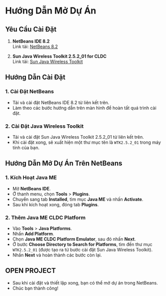 # Hướng Dẫn Mở Dự Án

## Yêu Cầu Cài Đặt

1. **NetBeans IDE 8.2**  
   Link tải: [NetBeans 8.2](https://drive.google.com/file/d/1rIqLe3uM0-aL-NUjApbf_rM7FWqE-7Ny/view?usp=sharing)

2. **Sun Java Wireless Toolkit 2.5.2_01 for CLDC**  
   Link tải: [Sun Java Wireless Toolkit](https://drive.google.com/file/d/1orUvFlHR72dMBEK4aO6Iiia-UWt448Ja/view?usp=sharing)

## Hướng Dẫn Cài Đặt

### 1. Cài Đặt NetBeans

- Tải và cài đặt NetBeans IDE 8.2 từ liên kết trên.
- Làm theo các bước hướng dẫn trên màn hình để hoàn tất quá trình cài đặt.

### 2. Cài Đặt Java Wireless Toolkit

- Tải và cài đặt Sun Java Wireless Toolkit 2.5.2_01 từ liên kết trên.
- Khi cài đặt xong, sẽ xuất hiện một thư mục tên là `WTK2.5.2_01` trong máy tính của bạn.

## Hướng Dẫn Mở Dự Án Trên NetBeans

### 1. Kích Hoạt Java ME

- Mở **NetBeans IDE**.
- Ở thanh menu, chọn **Tools** > **Plugins**.
- Chuyển sang tab **Installed**, tìm mục **Java ME** và nhấn **Activate**.
- Sau khi kích hoạt xong, đóng tab **Plugins**.

### 2. Thêm Java ME CLDC Platform

- Vào **Tools** > **Java Platforms**.
- Nhấn **Add Platform**.
- Chọn **Java ME CLDC Platform Emulator**, sau đó nhấn **Next**.
- Ở bước **Choose Directory to Search for Platforms**, tìm đến thư mục `WTK2.5.2_01` (được tạo ra từ bước cài đặt Sun Java Wireless Toolkit).
- Nhấn **Next** và hoàn thành các bước còn lại.

## OPEN PROJECT

- Sau khi cài đặt và thiết lập xong, bạn có thể mở dự án trong NetBeans.
- Chúc bạn thành công!
